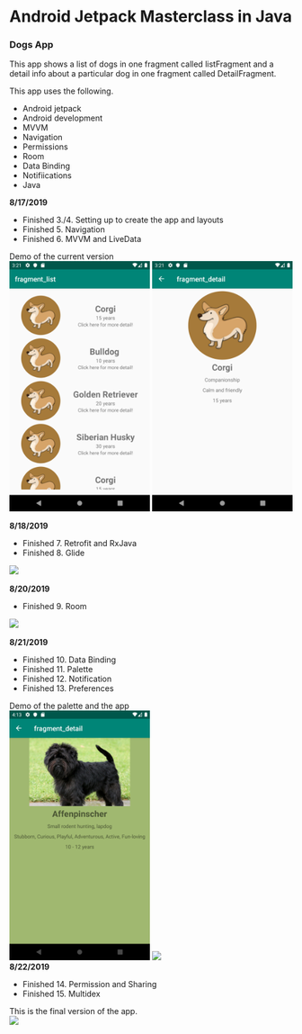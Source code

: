 <h1> Android Jetpack Masterclass in Java </h1>
<h3> Dogs App </h3>

<p> 
This app shows a list of dogs in one fragment called listFragment and a detail info about a particular dog in one fragment called DetailFragment. </p>
This app uses the following. 
<ul>
  <li>Android jetpack</li>
  <li>Android development</li>
  <li>MVVM</li>
  <li>Navigation</li>
  <li>Permissions</li>
  <li>Room</li>
  <li>Data Binding</li>
  <li>Notifiications</li>
  <li>Java</li>
</ul>
  
<p>
<b> 8/17/2019 </b>
<br>
<ul>
<li> Finished 3./4. Setting up to create the app and layouts </li>
<li> Finished 5. Navigation </li>
<li> Finished 6. MVVM and LiveData </li> 
</ul>
Demo of the current version
<br>
<div>
<img src="Screenshots/ListFragment.png" width = "250">          <img src="Screenshots/DetailFragment.png" width = "250">
</div>
</p>

<p> 
  <b> 8/18/2019 </b>
<ul>
<li> Finished 7. Retrofit and RxJava </li>
<li> Finished 8. Glide </li>
</ul>
<img src="Screenshots/dogsApp.gif" width = "250">
</p>

<p>
  <b> 8/20/2019 </b>
  <ul>
    <li> Finished 9. Room </li>
  </ul>
  <img src="Screenshots/update1.gif" width = "250">
</p>

<p> 
  <b> 8/21/2019 </b>
<ul>
  <li> Finished 10. Data Binding </li> 
  <li> Finished 11. Palette </li>
  <li> Finished 12. Notification </li>
  <li> Finished 13. Preferences </li>
</ul>
Demo of the palette and the app
<br>
<div>
<img src="Screenshots/palette.png" width="250">        <img src="Screenshots/August21.gif" width="250">
</div>
<b>8/22/2019</b>
<ul> 
  <li>Finished 14. Permission and Sharing</li>
  <li>Finished 15. Multidex</li>
</ul>
This is the final version of the app.
<br>
<img src="Screenshots/final.gif" width="250">

